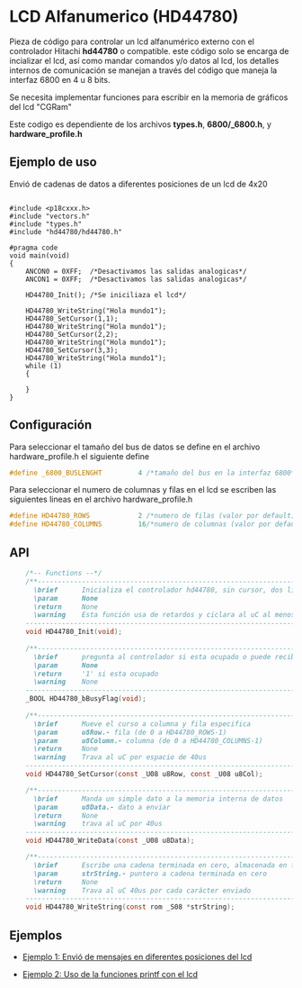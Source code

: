 LCD Alfanumerico (HD44780)
==========================


Pieza de código para controlar un lcd alfanumérico externo con el controlador Hitachi **hd44780** o compatible. este código solo se encarga de incializar el lcd, así como mandar comandos y/o datos al lcd, los detalles internos de comunicación se manejan a través del código que maneja la interfaz 6800 en 4 u 8 bits.

Se necesita implementar funciones para escribir en la memoria de gráficos del lcd "CGRam" 

Este codigo es dependiente de los archivos **types.h**, **6800/_6800.h**, y **hardware_profile.h** 


Ejemplo de uso
--------------

Envió de cadenas de datos a diferentes posiciones de un lcd de 4x20
```

#include <p18cxxx.h>
#include "vectors.h"
#include "types.h"
#include "hd44780/hd44780.h"

#pragma code
void main(void)
{
    ANCON0 = 0XFF;  /*Desactivamos las salidas analogicas*/
    ANCON1 = 0XFF;  /*Desactivamos las salidas analogicas*/

    HD44780_Init(); /*Se iniciliaza el lcd*/

    HD44780_WriteString("Hola mundo1");
    HD44780_SetCursor(1,1);
    HD44780_WriteString("Hola mundo1");
    HD44780_SetCursor(2,2);
    HD44780_WriteString("Hola mundo1");
    HD44780_SetCursor(3,3);
    HD44780_WriteString("Hola mundo1");
    while (1)
    {

    }
}
```

Configuración
-------------

Para seleccionar el tamaño del bus de datos se define en el archivo hardware_profile.h el siguiente define 
```C
#define _6800_BUSLENGHT         4 /*tamaño del bus en la interfaz 6800*/
```

Para seleccionar el numero de columnas y filas en el lcd se escriben las siguientes lineas en el archivo hardware_profile.h
```C
#define HD44780_ROWS			2 /*numero de filas (valor por default)*/  
#define HD44780_COLUMNS			16/*numero de columnas (valor por default)*/
```

API 
---

```C
	/*-- Functions --*/
    /**---------------------------------------------------------------------------------------------    
      \brief      Inicializa el controlador hd44780, sin cursor, dos lineas y fuente 5x8
      \param	  None
      \return     None
      \warning	  Esta función usa de retardos y ciclara al uC al menos 70ms
    ----------------------------------------------------------------------------------------------*/
    void HD44780_Init(void);
    
    /**---------------------------------------------------------------------------------------------    
      \brief      pregunta al controlador si esta ocupado o puede recibir otro dato/comando
      \param	  None
      \return     '1' si esta ocupado
      \warning	  None
    ----------------------------------------------------------------------------------------------*/
    _BOOL HD44780_bBusyFlag(void);
    
    /**---------------------------------------------------------------------------------------------    
      \brief      Mueve el curso a columna y fila especifica
      \param	  u8Row.- fila (de 0 a HD44780_ROWS-1)
      \param	  u8Column.- columna (de 0 a HD44780_COLUMNS-1)
      \return     None
      \warning	  Trava al uC por espacio de 40us
    ----------------------------------------------------------------------------------------------*/
    void HD44780_SetCursor(const _U08 u8Row, const _U08 u8Col);

    /**---------------------------------------------------------------------------------------------    
      \brief      Manda un simple dato a la memoria interna de datos
      \param	  u8Data.- dato a enviar
      \return     None
      \warning	  trava al uC por 40us
    ----------------------------------------------------------------------------------------------*/
    void HD44780_WriteData(const _U08 u8Data);

    /**---------------------------------------------------------------------------------------------    
      \brief      Escribe una cadena terminada en cero, almacenada en flash,
      \param	  strString.- puntero a cadena terminada en cero
      \return     None
      \warning	  Trava al uC 40us por cada carácter enviado
    ----------------------------------------------------------------------------------------------*/
    void HD44780_WriteString(const rom _S08 *strString);
```

Ejemplos
--------

- [Ejemplo 1: Envió de mensajes en diferentes posiciones del lcd][1]
- [Ejemplo 2: Uso de la funciones printf con el lcd][2]

  [1]: https://github.com/Hotboards/Examples/blob/master/Microchip/hd447801.X/main.c
  [2]: https://github.com/Hotboards/Examples/blob/master/Microchip/hd447802.X/main.c
